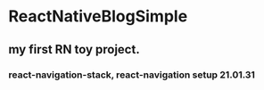 # ReactNativeBlogSimple
## my first RN toy project.

### react-navigation-stack, react-navigation setup 21.01.31
